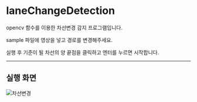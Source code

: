# laneChangeDetection


opencv 함수를 이용한 차선변경 감지 프로그램입니다.

sample 파일에 영상을 넣고 경로를 변경해주세요.

실행 후 기준이 될 차선의 양 끝점을 클릭하고 엔터를 누르면 시작합니다.


----

## 실행 화면

![차선변경](https://user-images.githubusercontent.com/58650028/223151890-db7c2507-fadb-40d4-a762-99c5198272fe.png)

